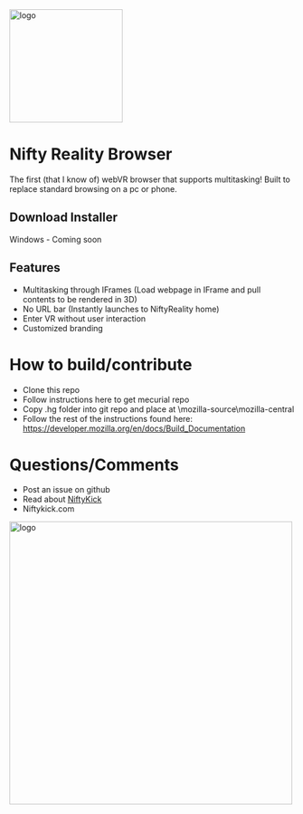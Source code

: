 <img src="https://i.imgur.com/Penncwn.png" alt="logo" width="200" >

# Nifty Reality Browser
The first (that I know of) webVR browser that supports multitasking! Built to replace standard browsing on a pc or phone.

## Download Installer
Windows - Coming soon

## Features
 - Multitasking through IFrames (Load webpage in IFrame and pull contents to be rendered in 3D)
 - No URL bar (Instantly launches to NiftyReality home)
 - Enter VR without user interaction
 - Customized branding

# How to build/contribute
 - Clone this repo
 - Follow instructions here to get mecurial repo
 - Copy .hg folder into git repo and place at \mozilla-source\mozilla-central
 - Follow the rest of the instructions found here: https://developer.mozilla.org/en/docs/Build_Documentation

# Questions/Comments
 - Post an issue on github
 - Read about [NiftyKick](https://docs.google.com/document/d/1JzxKqir57c4RnpHhpH8nED8CRY7APwZqmYLlYzYcS-I/edit#heading=h.zaqoh49040zq)
 - Niftykick.com
 
 <img src="https://i.imgur.com/J6SfY4q.png" alt="logo" width="500" >
 
